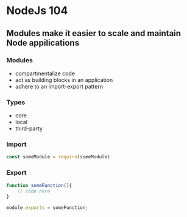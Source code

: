 # NodeJs 104

## Modules make it easier to scale and maintain Node appilications

### Modules
- compartmentalize code 
- act as building blocks in an application
- adhere to an import-export pattern


### Types
- core
- local
- third-party

### Import
``` javascript
const someModule = require(someModule)
```



### Export
``` javascript
function someFunction(){
    // code here
}

module.exports = someFunction;
```

